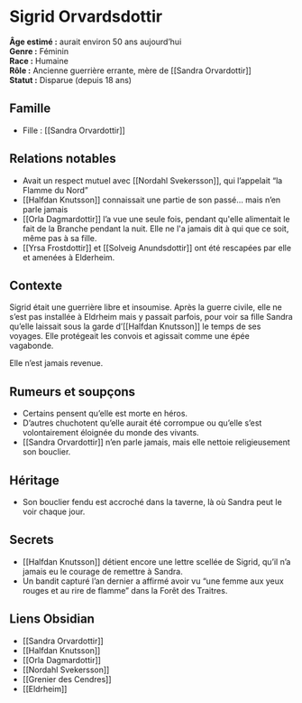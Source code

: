 # Sigrid Orvardsdottir

**Âge estimé :** aurait environ 50 ans aujourd’hui  
**Genre :** Féminin  
**Race :** Humaine  
**Rôle :** Ancienne guerrière errante, mère de [[Sandra Orvardottir]]  
**Statut :** Disparue (depuis 18 ans)

## Famille
- Fille : [[Sandra Orvardottir]]

## Relations notables
- Avait un respect mutuel avec [[Nordahl Svekersson]], qui l’appelait “la Flamme du Nord”  
- [[Halfdan Knutsson]] connaissait une partie de son passé… mais n’en parle jamais  
- [[Orla Dagmardottir]] l’a vue une seule fois, pendant qu'elle alimentait le fait de la Branche pendant la nuit. Elle ne l'a jamais dit à qui que ce soit, même pas à sa fille.
- [[Yrsa Frostdottir]] et [[Solveig Anundsdottir]] ont été rescapées par elle et amenées à Elderheim.

## Contexte
Sigrid était une guerrière libre et insoumise. Après la guerre civile, elle ne s’est pas installée à Eldrheim mais y passait parfois, pour voir sa fille Sandra qu’elle laissait sous la garde d’[[Halfdan Knutsson]] le temps de ses voyages. Elle protégeait les convois et agissait comme une épée vagabonde.

Elle n’est jamais revenue.

## Rumeurs et soupçons
- Certains pensent qu’elle est morte en héros.  
- D’autres chuchotent qu’elle aurait été corrompue ou qu’elle s’est volontairement éloignée du monde des vivants.  
- [[Sandra Orvardottir]] n’en parle jamais, mais elle nettoie religieusement son bouclier.

## Héritage
- Son bouclier fendu est accroché dans la taverne, là où Sandra peut le voir chaque jour.  

## Secrets
- [[Halfdan Knutsson]] détient encore une lettre scellée de Sigrid, qu’il n’a jamais eu le courage de remettre à Sandra.  
- Un bandit capturé l’an dernier a affirmé avoir vu “une femme aux yeux rouges et au rire de flamme” dans la Forêt des Traitres.

## Liens Obsidian
- [[Sandra Orvardottir]]  
- [[Halfdan Knutsson]]  
- [[Orla Dagmardottir]]  
- [[Nordahl Svekersson]]  
- [[Grenier des Cendres]]  
- [[Eldrheim]]
